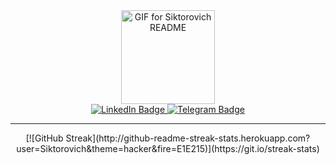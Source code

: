 <div id="header" align="center">
  <img src="https://media.giphy.com/media/WKJ06jd8gYS4pyuPpy/giphy.gif"
       alt="GIF for Siktorovich README" height="150" width="150">  
  <div id="badges">
    <a href="https://www.linkedin.com/in/aarkhipovv/">
      <img src="https://img.shields.io/badge/LinkedIn-blue?style=for-the-badge&logo=linkedin&logoColor=white" alt="LinkedIn Badge"/>
    </a>
    <a href="https://t.me/siktorovich">
      <img src="https://img.shields.io/badge/Telegram-blue?style=for-the-badge&logo=Telegram&logoColor=white" alt="Telegram Badge"/>
    </a>
  </div>
  <hr>
  [![GitHub Streak](http://github-readme-streak-stats.herokuapp.com?user=Siktorovich&theme=hacker&fire=E1E215)](https://git.io/streak-stats)
</div>

